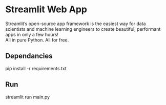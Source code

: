 # Streamlit Web App

Streamlit’s open-source app framework is the easiest way for data scientists and machine learning engineers to create beautiful, performant apps in only a few hours!  
All in pure Python. 
All for free.

## Dependancies

pip install -r requirements.txt

## Run
streamlit run main.py
